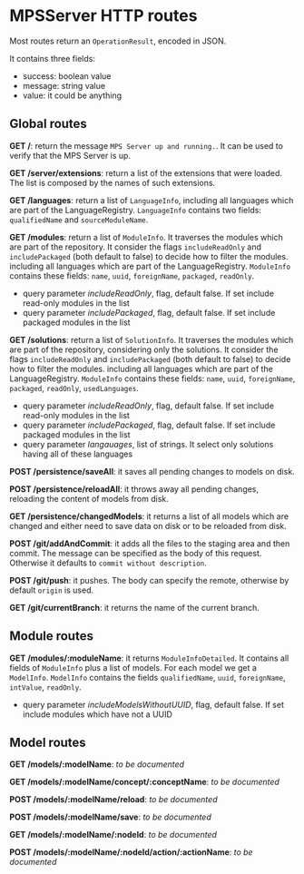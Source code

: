 # MPSServer HTTP routes

Most routes return an `OperationResult`, encoded in JSON.

It contains three fields:

* success: boolean value
* message: string value
* value: it could be anything

## Global routes

**GET /**: return the message `MPS Server up and running.`. It can be used to verify that the MPS Server is up.

**GET /server/extensions**: return a list of the extensions that were loaded. The list is composed by the names of such extensions. 

**GET /languages**: return a list of `LanguageInfo`, including all languages which are part of the LanguageRegistry. `LanguageInfo` contains two fields: `qualifiedName` and `sourceModuleName`.

**GET /modules**: return a list of `ModuleInfo`. It traverses the modules which are part of the repository. It consider the flags `includeReadOnly` and `includePackaged` (both default to false) to decide how to filter the modules.
 including all languages which are part of the LanguageRegistry. `ModuleInfo` contains these fields: `name`, `uuid`, `foreignName`, `packaged`, `readOnly`.

* query parameter _includeReadOnly_, flag, default false. If set include read-only modules in the list
* query parameter _includePackaged_, flag, default false. If set include packaged modules in the list

**GET /solutions**: return a list of `SolutionInfo`. It traverses the modules which are part of the repository, considering only the solutions. It consider the flags `includeReadOnly` and `includePackaged` (both default to false) to decide how to filter the modules.
 including all languages which are part of the LanguageRegistry. `ModuleInfo` contains these fields: `name`, `uuid`, `foreignName`, `packaged`, `readOnly`, `usedLanguages`.

* query parameter _includeReadOnly_, flag, default false. If set include read-only modules in the list
* query parameter _includePackaged_, flag, default false. If set include packaged modules in the list
* query parameter _langauages_, list of strings. It select only solutions having all of these languages

**POST /persistence/saveAll**: it saves all pending changes to models on disk.

**POST /persistence/reloadAll**: it throws away all pending changes, reloading the content of models from disk.

**GET /persistence/changedModels**: it returns a list of all models which are changed and either need to save data on disk or to be reloaded from disk.

**POST /git/addAndCommit**: it adds all the files to the staging area and then commit. The message can be specified as the body of this request. Otherwise it defaults to `commit without description`.

**POST /git/push**: it pushes. The body can specify the remote, otherwise by default `origin` is used.

**GET /git/currentBranch**: it returns the name of the current branch.

## Module routes

**GET /modules/:moduleName**: it returns `ModuleInfoDetailed`. It contains all fields of `ModuleInfo` plus a list of models. For each model we get a `ModelInfo`. `ModelInfo` contains the fields `qualifiedName`, `uuid`, `foreignName`, `intValue`, `readOnly`.

* query parameter _includeModelsWithoutUUID_, flag, default false. If set include modules which have not a UUID

## Model routes

**GET /models/:modelName**: _to be documented_

**GET /models/:modelName/concept/:conceptName**: _to be documented_

**POST /models/:modelName/reload**: _to be documented_

**POST /models/:modelName/save**: _to be documented_

**GET /models/:modelName/:nodeId**: _to be documented_

**POST /models/:modelName/:nodeId/action/:actionName**: _to be documented_
